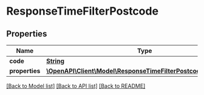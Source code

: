 # ResponseTimeFilterPostcode

## Properties
Name | Type | Description | Notes
------------ | ------------- | ------------- | -------------
**code** | [**String**](String.md) |  | 
**properties** | [**\OpenAPI\Client\Model\ResponseTimeFilterPostcodesProperties[]**](ResponseTimeFilterPostcodesProperties.md) |  | 

[[Back to Model list]](../README.md#documentation-for-models) [[Back to API list]](../README.md#documentation-for-api-endpoints) [[Back to README]](../README.md)



